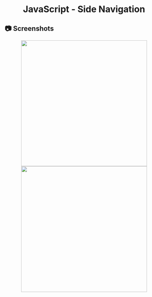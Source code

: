 <h1 align="center">
   JavaScript - Side Navigation
</h1>

<h2>
📷 Screenshots
</h2>

<p align="center">
  <img src="https://github.com/ozkannbuyuk/js-exercises/assets/111967202/9b4b1df0-b173-4a3d-a58a-a329da64966c" width="400" />
  <img src="https://github.com/ozkannbuyuk/js-exercises/assets/111967202/26b1cdfe-8477-4ab6-a815-49821f079bc4" width="400" />
</p>
